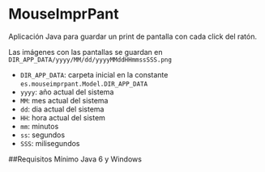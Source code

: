 # MouseImprPant

Aplicación Java para guardar un print de pantalla con cada click del ratón.

Las imágenes con las pantallas se guardan en ``DIR_APP_DATA/yyyy/MM/dd/yyyyMMddHHmmssSSS.png``

- ``DIR_APP_DATA``: carpeta inicial en la constante ``es.mouseimprpant.Model.DIR_APP_DATA`` 
- ``yyyy``: año actual del sistema
- ``MM``: mes actual del sistema
- ``dd``: dia actual del sistema
- ``HH``: hora actual del sistem
- ``mm``: minutos
- ``ss``: segundos
- ``SSS``: milisegundos

##Requisitos
Mínimo Java 6 y Windows

